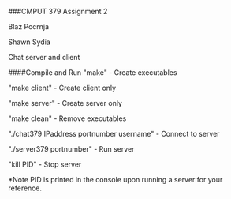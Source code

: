###CMPUT 379 Assignment 2

Blaz Pocrnja

Shawn Sydia

Chat server and client

####Compile and Run
"make"  - Create executables

"make client"   - Create client only

"make server"   - Create server only 

"make clean"    - Remove executables

"./chat379 IPaddress portnumber username"    - Connect to server

"./server379 portnumber"    - Run server

"kill PID"  - Stop server

*Note PID is printed in the console upon running a server for your reference.

